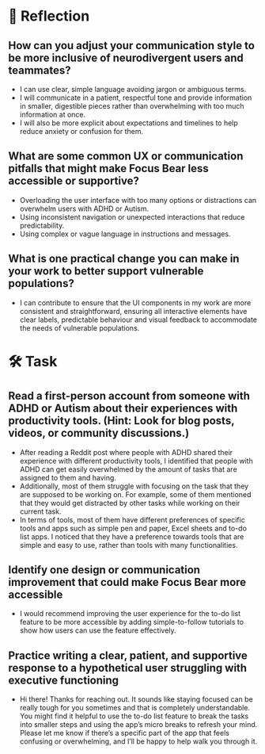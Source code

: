 # 📝 Reflection

## How can you adjust your communication style to be more inclusive of neurodivergent users and teammates?

- I can use clear, simple language avoiding jargon or ambiguous terms.
- I will communicate in a patient, respectful tone and provide information in smaller, digestible pieces rather than overwhelming with too much information at once.
- I will also be more explicit about expectations and timelines to help reduce anxiety or confusion for them.

## What are some common UX or communication pitfalls that might make Focus Bear less accessible or supportive?

- Overloading the user interface with too many options or distractions can overwhelm users with ADHD or Autism.
- Using inconsistent navigation or unexpected interactions that reduce predictability.
- Using complex or vague language in instructions and messages.

## What is one practical change you can make in your work to better support vulnerable populations?

- I can contribute to ensure that the UI components in my work are more consistent and straightforward, ensuring all interactive elements have clear labels, predictable behaviour and visual feedback to accommodate the needs of vulnerable populations.

# 🛠️ Task

## Read a first-person account from someone with ADHD or Autism about their experiences with productivity tools. (Hint: Look for blog posts, videos, or community discussions.)

- After reading a Reddit post where people with ADHD shared their experience with different productivity tools, I identified that people with ADHD can get easily overwhelmed by the amount of tasks that are assigned to them and having.
- Additionally, most of them struggle with focusing on the task that they are supposed to be working on. For example, some of them mentioned that they would get distracted by other tasks while working on their current task.
- In terms of tools, most of them have different preferences of specific tools and apps such as simple pen and paper, Excel sheets and to-do list apps. I noticed that they have a preference towards tools that are simple and easy to use, rather than tools with many functionalities.

## Identify one design or communication improvement that could make Focus Bear more accessible

- I would recommend improving the user experience for the to-do list feature to be more accessible by adding simple-to-follow tutorials to show how users can use the feature effectively.

## Practice writing a clear, patient, and supportive response to a hypothetical user struggling with executive functioning

- Hi there! Thanks for reaching out. It sounds like staying focused can be really tough for you sometimes and that is completely understandable. You might find it helpful to use the to-do list feature to break the tasks into smaller steps and using the app’s micro breaks to refresh your mind. Please let me know if there’s a specific part of the app that feels confusing or overwhelming, and I’ll be happy to help walk you through it.
